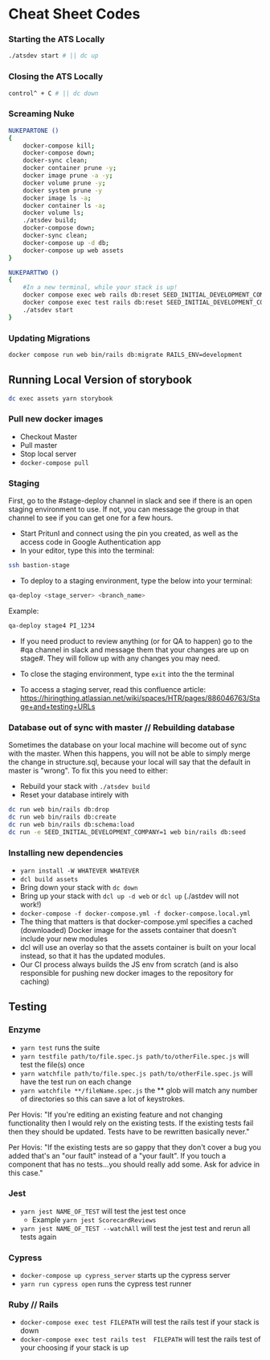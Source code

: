 # Cheat Sheet Codes

### Starting the ATS Locally

```sh
./atsdev start # || dc up
```
### Closing the ATS Locally

```sh
control^ + C # || dc down
```

### Screaming Nuke

```sh
NUKEPARTONE ()
{
    docker-compose kill;
    docker-compose down;
    docker-sync clean;
    docker container prune -y;
    docker image prune -a -y;
    docker volume prune -y;
    docker system prune -y
    docker image ls -a;
    docker container ls -a;
    docker volume ls;
    ./atsdev build;
    docker-compose down;
    docker-sync clean;
    docker-compose up -d db;
    docker-compose up web assets
}

NUKEPARTTWO ()
{
    #In a new terminal, while your stack is up!
    docker compose exec web rails db:reset SEED_INITIAL_DEVELOPMENT_COMPANY=true;
    docker compose exec test rails db:reset SEED_INITIAL_DEVELOPMENT_COMPANY=true;
    ./atsdev start
}
```

### Updating Migrations

```sh
docker compose run web bin/rails db:migrate RAILS_ENV=development
```

## Running Local Version of storybook

```sh
dc exec assets yarn storybook
```

### Pull new docker images

- Checkout Master
- Pull master
- Stop local server
- `docker-compose pull`

### Staging

First, go to the #stage-deploy channel in slack and see if there is an open staging environment to use. If not, you can message the group in that channel to see if you can get one for a few hours.

- Start PritunI and connect using the pin you created, as well as the access code in Google Authentication app
- In your editor, type this into the terminal:

```sh
ssh bastion-stage
```

- To deploy to a staging environment, type the below into your terminal:

```sh
qa-deploy <stage_server> <branch_name>
```
Example:
```sh
qa-deploy stage4 PI_1234
```
- If you need product to review anything (or for QA to happen) go to the #qa channel in slack and message them that your changes are up on stage#. They will follow up with any changes you may need.

- To close the staging environment, type ```exit``` into the the terminal

- To access a staging server, read this confluence article: https://hiringthing.atlassian.net/wiki/spaces/HTR/pages/886046763/Stage+and+testing+URLs

### Database out of sync with master // Rebuilding database

Sometimes the database on your local machine will become out of sync with the master. When this happens, you will not be able to simply merge the change in structure.sql, because your local will say that the default in master is "wrong". To fix this you need to either:

- Rebuild your stack with ```./atsdev build```
- Reset your database intirely with 
```sh 
dc run web bin/rails db:drop
dc run web bin/rails db:create
dc run web bin/rails db:schema:load
dc run -e SEED_INITIAL_DEVELOPMENT_COMPANY=1 web bin/rails db:seed
```

### Installing new dependencies
- ```yarn install -W WHATEVER WHATEVER```
- ```dcl build assets```
- Bring down your stack with ```dc down```
- Bring up your stack with ```dcl up -d web``` or ```dcl up``` (./astdev will not work!)
- ```docker-compose -f docker-compose.yml -f docker-compose.local.yml```
- The thing that matters is that docker-compose.yml specifies a cached (downloaded) Docker image for the assets container that doesn't include your new modules
- dcl will use an overlay so that the assets container is built on your local instead, so that it has the updated modules.
- Our CI process always builds the JS env from scratch (and is also responsible for pushing new docker images to the repository for caching)

## Testing

### Enzyme

- ```yarn test``` runs the suite
- ```yarn testfile path/to/file.spec.js path/to/otherFile.spec.js``` will test the file(s) once
- ```yarn watchfile path/to/file.spec.js path/to/otherFile.spec.js``` will have the test run on each change
- ```yarn watchfile **/fileName.spec.js``` the ** glob will match any number of directories so this can save a lot of keystrokes.

Per Hovis: "If you're editing an existing feature and not changing functionality then I would rely on the existing tests. If the existing tests fail then they should be updated.  Tests have to be rewritten basically never."

Per Hovis: "If the existing tests are so gappy that they don't cover a bug you added that's an "our fault" instead of a "your fault". If you touch a component that has no tests...you should really add some. Ask for advice in this case."

### Jest
- `yarn jest NAME_OF_TEST` will test the jest test once
    - Example `yarn jest ScorecardReviews`
- `yarn jest NAME_OF_TEST --watchAll` will test the jest test and rerun all tests again

### Cypress
- `docker-compose up cypress_server` starts up the cypress server
- `yarn run cypress open` runs the cypress test runner

### Ruby // Rails
- `docker-compose exec test FILEPATH` will test the rails test if your stack is down
- `docker-compose exec test rails test  FILEPATH` will test the rails test of your choosing if your stack is up

